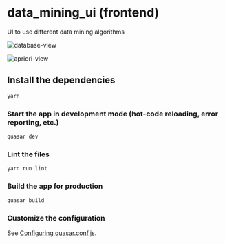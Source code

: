 # data_mining_ui (frontend)

UI to use different data mining algorithms

![database-view](/img./database-view.png?raw=true)

![apriori-view](/img./apriori-view.png?raw=true)

## Install the dependencies
```bash
yarn
```

### Start the app in development mode (hot-code reloading, error reporting, etc.)
```bash
quasar dev
```

### Lint the files
```bash
yarn run lint
```

### Build the app for production
```bash
quasar build
```

### Customize the configuration
See [Configuring quasar.conf.js](https://v2.quasar.dev/quasar-cli/quasar-conf-js).
